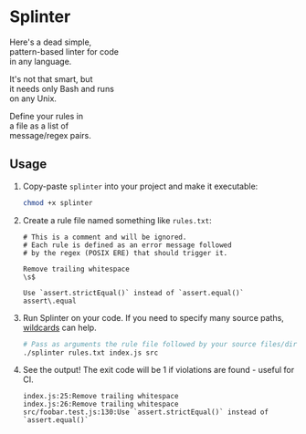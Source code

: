# Splinter

Here's a dead simple,
<br>
pattern-based linter for code
<br>
in any language.

It's not that smart, but
<br>
it needs only Bash and runs
<br>
on any Unix.

Define your rules in
<br>
a file as a list of
<br>
message/regex pairs.

## Usage

1. Copy-paste `splinter` into your project and make it executable:

    ```bash
    chmod +x splinter
    ```
1. Create a rule file named something like `rules.txt`:

    ```text
    # This is a comment and will be ignored.
    # Each rule is defined as an error message followed
    # by the regex (POSIX ERE) that should trigger it.

    Remove trailing whitespace
    \s$

    Use `assert.strictEqual()` instead of `assert.equal()`
    assert\.equal
    ```
1. Run Splinter on your code. If you need to specify many source paths, [wildcards](https://ryanstutorials.net/linuxtutorial/wildcards.php) can help.

    ```bash
    # Pass as arguments the rule file followed by your source files/directories
    ./splinter rules.txt index.js src
    ```
1. See the output! The exit code will be 1 if violations are found - useful for CI.

    ```text
    index.js:25:Remove trailing whitespace
    index.js:26:Remove trailing whitespace
    src/foobar.test.js:130:Use `assert.strictEqual()` instead of `assert.equal()`
    ```
